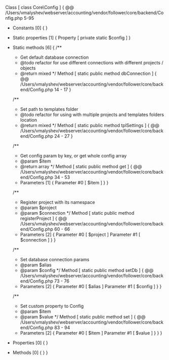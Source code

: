 Class [ <user> class Core\Config ] {
  @@ /Users/vmalyshev/webserver/accounting/vendor/follower/core/backend/Config.php 5-95

  - Constants [0] {
  }

  - Static properties [1] {
    Property [ private static $config ]
  }

  - Static methods [6] {
    /**
	 * Get default database connection
	 * @todo refactor for use different connections with different projects / objects
	 * @return mixed
	 */
    Method [ <user> static public method dbConnection ] {
      @@ /Users/vmalyshev/webserver/accounting/vendor/follower/core/backend/Config.php 14 - 17
    }

    /**
	 * Set path to templates folder
	 * @todo refactor for using with multiple projects and templates folders location
	 * @return mixed
	 */
    Method [ <user> static public method tplSettings ] {
      @@ /Users/vmalyshev/webserver/accounting/vendor/follower/core/backend/Config.php 24 - 27
    }

    /**
	 * Get config param by key, or get whole config array
	 * @param $item
	 * @return array
	 */
    Method [ <user> static public method get ] {
      @@ /Users/vmalyshev/webserver/accounting/vendor/follower/core/backend/Config.php 34 - 53

      - Parameters [1] {
        Parameter #0 [ <required> $item ]
      }
    }

    /**
	 * Register project with its namespace
	 * @param $project
	 * @param $connection
	 */
    Method [ <user> static public method registerProject ] {
      @@ /Users/vmalyshev/webserver/accounting/vendor/follower/core/backend/Config.php 60 - 66

      - Parameters [2] {
        Parameter #0 [ <required> $project ]
        Parameter #1 [ <required> $connection ]
      }
    }

    /**
	 * Set database connection params
	 * @param $alias
	 * @param $config
	 */
    Method [ <user> static public method setDb ] {
      @@ /Users/vmalyshev/webserver/accounting/vendor/follower/core/backend/Config.php 73 - 76

      - Parameters [2] {
        Parameter #0 [ <required> $alias ]
        Parameter #1 [ <required> $config ]
      }
    }

    /**
	 * Set custom property to Config
	 * @param $item
	 * @param $value
	 */
    Method [ <user> static public method set ] {
      @@ /Users/vmalyshev/webserver/accounting/vendor/follower/core/backend/Config.php 83 - 94

      - Parameters [2] {
        Parameter #0 [ <required> $item ]
        Parameter #1 [ <required> $value ]
      }
    }
  }

  - Properties [0] {
  }

  - Methods [0] {
  }
}
